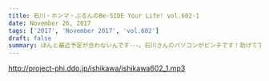 ```yaml
---
title: 石川・ホンマ・ぶるんのBe-SIDE Your Life! vol.602-1
date: November 26, 2017
tags: ['2017', 'November 2017', 'vol.602']
draft: false
summary: ほんと最近予定が合わないんです･･･。石川さんのパソコンがピンチです！助けて下さい！！MIURA
---
```


http://project-phi.ddo.jp/ishikawa/ishikawa602_1.mp3
